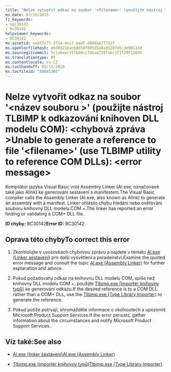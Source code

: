 ```yaml
---
title: "Nelze vytvořit odkaz na soubor '<filename>' (použijte nástroj TLBIMP k odkazování knihoven DLL modelu COM): <error message>"
ms.date: 07/20/2015
f1_keywords:
- vbc30142
- bc30142
helpviewer_keywords:
- BC30142
ms.assetid: ee0f2c77-3714-4ec2-bddf-d098ab77722f
ms.openlocfilehash: ebd9d21bac60d18f895d5a8a05207d5c3e90133d
ms.sourcegitcommit: 5c1abeec15fbddcc7dbaa729fabc1f1f29f12045
ms.translationtype: MT
ms.contentlocale: cs-CZ
ms.lasthandoff: 03/15/2019
ms.locfileid: "58041307"
---
```

# <a name="unable-to-generate-a-reference-to-file-filename-use-tlbimp-utility-to-reference-com-dlls-error-message"></a><span data-ttu-id="04b53-102">Nelze vytvořit odkaz na soubor '\<název souboru >' (použijte nástroj TLBIMP k odkazování knihoven DLL modelu COM): \<chybová zpráva ></span><span class="sxs-lookup"><span data-stu-id="04b53-102">Unable to generate a reference to file '\<filename>' (use TLBIMP utility to reference COM DLLs): \<error message></span></span>
<span data-ttu-id="04b53-103">Kompilátor jazyka Visual Basic volá Assembly Linker (Al.exe, označované také jako Alink) ke generování sestavení s manifestem.</span><span class="sxs-lookup"><span data-stu-id="04b53-103">The Visual Basic compiler calls the Assembly Linker (Al.exe, also known as Alink) to generate an assembly with a manifest.</span></span> <span data-ttu-id="04b53-104">Linker ohlásilo chybu hledání nebo ověřování souboru knihovny DLL modelu COM +.</span><span class="sxs-lookup"><span data-stu-id="04b53-104">The linker has reported an error finding or validating a COM+ DLL file.</span></span>  
  
 <span data-ttu-id="04b53-105">**ID chyby:** BC30142</span><span class="sxs-lookup"><span data-stu-id="04b53-105">**Error ID:** BC30142</span></span>  
  
## <a name="to-correct-this-error"></a><span data-ttu-id="04b53-106">Oprava této chyby</span><span class="sxs-lookup"><span data-stu-id="04b53-106">To correct this error</span></span>  
  
1.  <span data-ttu-id="04b53-107">Zkontrolujte v uvozovkách chybovou zprávu a najdete v tématu [Al.exe (Linker sestavení)](../../framework/tools/al-exe-assembly-linker.md) pro další vysvětlení a poradenství.</span><span class="sxs-lookup"><span data-stu-id="04b53-107">Examine the quoted error message and consult the topic  [Al.exe (Assembly Linker)](../../framework/tools/al-exe-assembly-linker.md) for further explanation and advice.</span></span>  
  
2.  <span data-ttu-id="04b53-108">Pokud požadovaný odkaz na knihovnu DLL modelu COM, spíše než knihovny DLL modelu COM +, použijte [Tlbimp.exe (Importér knihovny typů)](../../framework/tools/tlbimp-exe-type-library-importer.md) ke generování odkazu.</span><span class="sxs-lookup"><span data-stu-id="04b53-108">If the desired reference is to a COM DLL rather than a COM+ DLL, use the [Tlbimp.exe (Type Library Importer)](../../framework/tools/tlbimp-exe-type-library-importer.md) to generate the reference.</span></span>  
  
3.  <span data-ttu-id="04b53-109">Pokud potíže potrvají, shromážděte informace o okolnostech a upozornit Microsoft Product Support Services.</span><span class="sxs-lookup"><span data-stu-id="04b53-109">If the error persists, gather information about the circumstances and notify Microsoft Product Support Services.</span></span>  
  
## <a name="see-also"></a><span data-ttu-id="04b53-110">Viz také:</span><span class="sxs-lookup"><span data-stu-id="04b53-110">See also</span></span>

- [<span data-ttu-id="04b53-111">Al.exe (linker sestavení)</span><span class="sxs-lookup"><span data-stu-id="04b53-111">Al.exe (Assembly Linker)</span></span>](../../framework/tools/al-exe-assembly-linker.md)

- [<span data-ttu-id="04b53-112">Tlbimp.exe (importér knihovny typů)</span><span class="sxs-lookup"><span data-stu-id="04b53-112">Tlbimp.exe (Type Library Importer)</span></span>](../../framework/tools/tlbimp-exe-type-library-importer.md)

